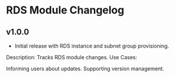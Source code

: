 # RDS Module Changelog

## v1.0.0
- Initial release with RDS instance and subnet group provisioning.

Description: Tracks RDS module changes.
Use Cases:

Informing users about updates.
Supporting version management.
